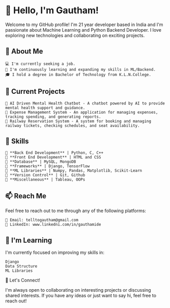 # 👋 Hello, I'm Gautham!

Welcome to my GitHub profile! I'm 21 year developer based in India and I'm passionate about Machine Learning and Python Backend Developer. I love exploring new technologies and collaborating on exciting projects.
## 💼 About Me

    💻 I'm currently seeking a job.
    🌱 I'm continuously learning and expanding my skills in ML/Backend.
    🎓 I hold a degree in Bachelor of Technology from K.L.N.College.

## 🔭 Current Projects

    🔹 AI Driven Mental Health Chatbot - A chatbot powered by AI to provide mental health support and guidance.
    🔸 Expense Management System - An application for managing expenses, tracking spending, and generating reports.
    🔹 Railway Reservation System - A system for booking and managing railway tickets, checking schedules, and seat availability.

## 📃 Skills

    🔸 **Back End Development** | Python, C, C++
    🔹 **Front End Development** | HTML and CSS
    🔸 **Database** | MySQL, MongoDB
    🔹 **Frameworks** | Django, TensorFlow
    🔸 **ML Libraries** | Numpy, Pandas, Matplotlib, Scikit-Learn
    🔹 **Version Control** | Git, Github
    🔸 **Miscellaneous** | Tableau, OOPs

## 📫 Reach Me

Feel free to reach out to me through any of the following platforms:

    📧 Email: telltogautham@gmail.com
    💬 LinkedIn: www.linkedni.com/in/gauthamide

## 🌱 I'm Learning

I'm currently focused on improving my skills in:

    Django
    Data Structure
    ML Libraries

🤝 Let's Connect!

I'm always open to collaborating on interesting projects or discussing shared interests. If you have any ideas or just want to say hi, feel free to reach out!
